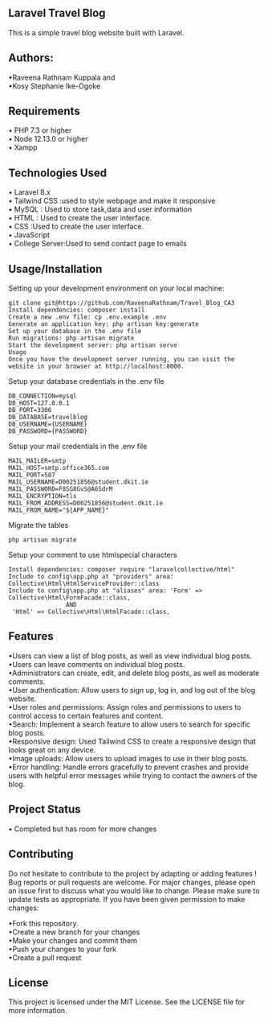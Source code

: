 ## Laravel Travel Blog

This is a simple travel blog website built with Laravel.

##	Authors: 
•Raveena Rathnam Kuppala and<br>
•Kosy Stephanie Ike-Ogoke <br>

## Requirements
•	PHP 7.3 or higher <br>
•	Node 12.13.0 or higher <br>
•   Xampp

## Technologies Used
• Laravel 8.x  <br>
• Tailwind CSS :used to style webpage and make it responsive  <br>
• MySQL : Used to store task,data and user information <br>
• HTML  : Used to create the user interface. <br>
• CSS   :Used to create the user interface.<br>
• JavaScript  <br>
• College Server:Used to send contact page to emails<br>


## Usage/Installation<br>
Setting up your development environment on your local machine: <br>
```
git clone git@https://github.com/RaveenaRathnam/Travel_Blog_CA3
Install dependencies: composer install
Create a new .env file: cp .env.example .env
Generate an application key: php artisan key:generate
Set up your database in the .env file
Run migrations: php artisan migrate
Start the development server: php artisan serve
Usage
Once you have the development server running, you can visit the website in your browser at http://localhost:8000.
```



Setup your database credentials in the .env file <br>
```
DB_CONNECTION=mysql
DB_HOST=127.0.0.1
DB_PORT=3306
DB_DATABASE=travelblog
DB_USERNAME={USERNAME}
DB_PASSWORD={PASSWORD}
```

Setup your mail credentials in the .env file <br>
```
MAIL_MAILER=smtp
MAIL_HOST=smtp.office365.com
MAIL_PORT=587
MAIL_USERNAME=D00251856@student.dkit.ie
MAIL_PASSWORD=F8SG8GvS@A6SdrM
MAIL_ENCRYPTION=tls
MAIL_FROM_ADDRESS=D00251856@student.dkit.ie 
MAIL_FROM_NAME="${APP_NAME}"

```

Migrate the tables
```
php artisan migrate
```

Setup your comment to use htmlspecial characters<br>
```
Install dependencies: composer require "laravelcollective/html"
Include to config\app.php at "providers" area: Collective\Html\HtmlServiceProvider::class
Include to config\app.php at "aliases" area: 'Form' => Collective\Html\FormFacade::class,
                AND
 'Html' => Collective\Html\HtmlFacade::class,
 ````
## Features
•Users can view a list of blog posts, as well as view individual blog posts. <br>
•Users can leave comments on individual blog posts. <br>
•Administrators can create, edit, and delete blog posts, as well as moderate comments. <br>
•User authentication: Allow users to sign up, log in, and log out of the blog website.<br>
•User roles and permissions: Assign roles and permissions to users to control access to certain features and content.<br>
•Search: Implement a search feature to allow users to search for specific blog posts.<br>
•Responsive design: Used Tailwind CSS to create a responsive design that looks great on any device.<br>
•Image uploads: Allow users to upload images to use in their blog posts.<br>
•Error handling: Handle errors gracefully to prevent crashes and provide users with helpful error messages while trying to contact the owners of the blog.<br>
## Project Status
• Completed but has room for more changes

##  Contributing
Do not hesitate to contribute to the project by adapting or adding features ! Bug reports or pull requests are welcome.
For major changes, please open an issue first to discuss what you would like to change.
Please make sure to update tests as appropriate.
If you have been given permission to make changes:<br>

•Fork this repository.<br>
•Create a new branch for your changes<br>
•Make your changes and commit them<br>
•Push your changes to your fork<br>
•Create a pull request<br>


## License
This project is licensed under the MIT License. See the LICENSE file for more information.
